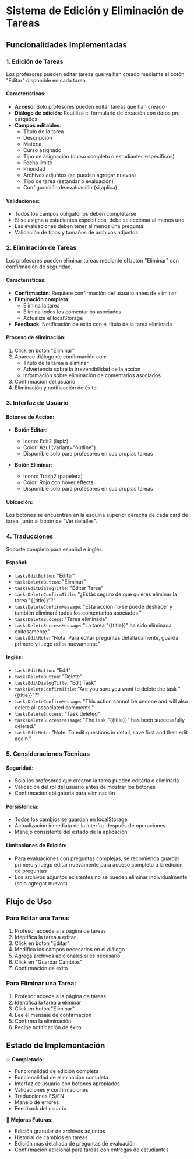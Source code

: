 # Sistema de Edición y Eliminación de Tareas

## Funcionalidades Implementadas

### 1. Edición de Tareas

Los profesores pueden editar tareas que ya han creado mediante el botón "Editar" disponible en cada tarea.

#### Características:
- **Acceso**: Solo profesores pueden editar tareas que han creado
- **Diálogo de edición**: Reutiliza el formulario de creación con datos pre-cargados
- **Campos editables**:
  - Título de la tarea
  - Descripción
  - Materia
  - Curso asignado
  - Tipo de asignación (curso completo o estudiantes específicos)
  - Fecha límite
  - Prioridad
  - Archivos adjuntos (se pueden agregar nuevos)
  - Tipo de tarea (estándar o evaluación)
  - Configuración de evaluación (si aplica)

#### Validaciones:
- Todos los campos obligatorios deben completarse
- Si se asigna a estudiantes específicos, debe seleccionar al menos uno
- Las evaluaciones deben tener al menos una pregunta
- Validación de tipos y tamaños de archivos adjuntos

### 2. Eliminación de Tareas

Los profesores pueden eliminar tareas mediante el botón "Eliminar" con confirmación de seguridad.

#### Características:
- **Confirmación**: Requiere confirmación del usuario antes de eliminar
- **Eliminación completa**: 
  - Elimina la tarea
  - Elimina todos los comentarios asociados
  - Actualiza el localStorage
- **Feedback**: Notificación de éxito con el título de la tarea eliminada

#### Proceso de eliminación:
1. Click en botón "Eliminar"
2. Aparece diálogo de confirmación con:
   - Título de la tarea a eliminar
   - Advertencia sobre la irreversibilidad de la acción
   - Información sobre eliminación de comentarios asociados
3. Confirmación del usuario
4. Eliminación y notificación de éxito

### 3. Interfaz de Usuario

#### Botones de Acción:
- **Botón Editar**: 
  - Icono: Edit2 (lápiz)
  - Color: Azul (variant="outline")
  - Disponible solo para profesores en sus propias tareas

- **Botón Eliminar**:
  - Icono: Trash2 (papelera)
  - Color: Rojo con hover effects
  - Disponible solo para profesores en sus propias tareas

#### Ubicación:
Los botones se encuentran en la esquina superior derecha de cada card de tarea, junto al botón de "Ver detalles".

### 4. Traducciones

Soporte completo para español e inglés:

#### Español:
- `tasksEditButton`: "Editar"
- `tasksDeleteButton`: "Eliminar"
- `tasksEditDialogTitle`: "Editar Tarea"
- `tasksDeleteConfirmTitle`: "¿Estás seguro de que quieres eliminar la tarea \"{{title}}\"?"
- `tasksDeleteConfirmMessage`: "Esta acción no se puede deshacer y también eliminará todos los comentarios asociados."
- `tasksDeleteSuccess`: "Tarea eliminada"
- `tasksDeleteSuccessMessage`: "La tarea \"{{title}}\" ha sido eliminada exitosamente."
- `tasksEditNote`: "Nota: Para editar preguntas detalladamente, guarda primero y luego edita nuevamente."

#### Inglés:
- `tasksEditButton`: "Edit"
- `tasksDeleteButton`: "Delete"
- `tasksEditDialogTitle`: "Edit Task"
- `tasksDeleteConfirmTitle`: "Are you sure you want to delete the task \"{{title}}\"?"
- `tasksDeleteConfirmMessage`: "This action cannot be undone and will also delete all associated comments."
- `tasksDeleteSuccess`: "Task deleted"
- `tasksDeleteSuccessMessage`: "The task \"{{title}}\" has been successfully deleted."
- `tasksEditNote`: "Note: To edit questions in detail, save first and then edit again."

### 5. Consideraciones Técnicas

#### Seguridad:
- Solo los profesores que crearon la tarea pueden editarla o eliminarla
- Validación del rol del usuario antes de mostrar los botones
- Confirmación obligatoria para eliminación

#### Persistencia:
- Todos los cambios se guardan en localStorage
- Actualización inmediata de la interfaz después de operaciones
- Manejo consistente del estado de la aplicación

#### Limitaciones de Edición:
- Para evaluaciones con preguntas complejas, se recomienda guardar primero y luego editar nuevamente para acceso completo a la edición de preguntas
- Los archivos adjuntos existentes no se pueden eliminar individualmente (solo agregar nuevos)

## Flujo de Uso

### Para Editar una Tarea:
1. Profesor accede a la página de tareas
2. Identifica la tarea a editar
3. Click en botón "Editar"
4. Modifica los campos necesarios en el diálogo
5. Agrega archivos adicionales si es necesario
6. Click en "Guardar Cambios"
7. Confirmación de éxito

### Para Eliminar una Tarea:
1. Profesor accede a la página de tareas
2. Identifica la tarea a eliminar
3. Click en botón "Eliminar"
4. Lee el mensaje de confirmación
5. Confirma la eliminación
6. Recibe notificación de éxito

## Estado de Implementación

✅ **Completado**:
- Funcionalidad de edición completa
- Funcionalidad de eliminación completa
- Interfaz de usuario con botones apropiados
- Validaciones y confirmaciones
- Traducciones ES/EN
- Manejo de errores
- Feedback del usuario

🔄 **Mejoras Futuras**:
- Edición granular de archivos adjuntos
- Historial de cambios en tareas
- Edición más detallada de preguntas de evaluación
- Confirmación adicional para tareas con entregas de estudiantes
